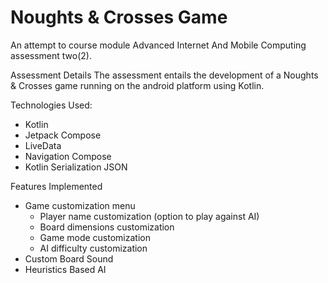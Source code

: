 # Noughts & Crosses Game

An attempt to course module Advanced Internet And Mobile Computing assessment two(2).

Assessment Details
The assessment entails the development of a Noughts & Crosses game running on the android platform using Kotlin.

Technologies Used:
- Kotlin
- Jetpack Compose
- LiveData
- Navigation Compose
- Kotlin Serialization JSON

Features Implemented
- Game customization menu
  - Player name customization (option to play against AI)
  - Board dimensions customization
  - Game mode customization
  - AI difficulty customization
- Custom Board Sound
- Heuristics Based AI
